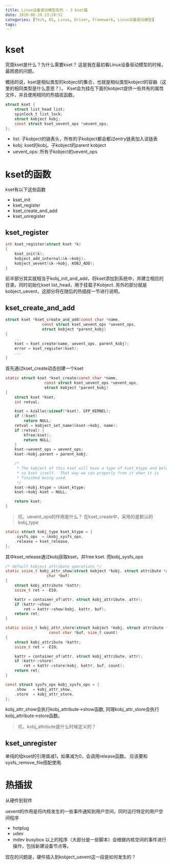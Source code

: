 ```yaml
---
title: Linux设备驱动模型系列 - 3 kset篇
date: 2016-06-19 23:29:52
categories: [Tech, OS, Linux, Driver, Framework, Linux设备驱动模型]
tags:
---
```


# kset
究竟kset是什么？为什么需要kset？
这是我在最初看Linux设备驱动模型的时候，最困惑的问题。

概括的说，kset是相似类型的kobject的集合，也就是相似类型kobject的容器（这里的相同类型是什么意思？）。
Kset会为挂在下面的kobject提供一些共有的属性文件，并且使用相同的热插拔函数。

```c
struct kset {
    struct list_head list;
    spinlock_t list_lock;
    struct kobject kobj;
    const struct kset_uevent_ops *uevent_ops;
};
```
<!--more-->

* list: 子kobject的链表头，所有的子kobject都会都过entry链表加入该链表
* kobj: kset的kobj，子kobject的parent kobject
* uevent_ops: 所有子kobject的uevent_ops

# kset的函数
kset有以下这些函数

* kset_init
* kset_register
* kset_create_and_add
* kset_unregister

## kset_register
```c
int kset_register(struct kset *k)
{
	kset_init(k);
	kobject_add_internal(&k->kobj);
	kobject_uevent(&k->kobj, KOBJ_ADD);
}
```
前半部分其实就相当于kobj_init_and_add，将kset添加到系统中，并建立相应的目录。同时初始化kset list_head，用于挂载子Kobject.
另外的部分就是kobject_uevent，这部分将在随后的热插拔一节进行说明。

## kset_create_and_add
```c
struct kset *kset_create_and_add(const char *name,
				const struct kset_uevent_ops *uevent_ops,
				struct kobject *parent_kobj)
{
	...
	kset = kset_create(name, uevent_ops, parent_kobj);
	error = kset_register(kset);
	...
}
```
首先通过kset_create动态创建一个kset
```c
static struct kset *kset_create(const char *name,
                 const struct kset_uevent_ops *uevent_ops,
                 struct kobject *parent_kobj)
{
    struct kset *kset;
    int retval;

    kset = kzalloc(sizeof(*kset), GFP_KERNEL);
    if (!kset)
        return NULL;
    retval = kobject_set_name(&kset->kobj, name);
    if (retval) {
        kfree(kset);
        return NULL;
    }
    kset->uevent_ops = uevent_ops;
    kset->kobj.parent = parent_kobj;

    /*
     * The kobject of this kset will have a type of kset_ktype and belong to
     * no kset itself.  That way we can properly free it when it is
     * finished being used.
     */
    kset->kobj.ktype = &kset_ktype;
    kset->kobj.kset = NULL;

    return kset;
}
```
> 坑，uevent_ops的作用是什么？
在kset_create中，采用的是默认的kobj_type
```c
static struct kobj_type kset_ktype = {
	.sysfs_ops  = &kobj_sysfs_ops,
	.release = kset_release,
};
```
其中kset_release通过kobj获取kset，并free kset.
而kobj_sysfs_ops
```c
/* default kobject attribute operations */
static ssize_t kobj_attr_show(struct kobject *kobj, struct attribute *attr,
                  char *buf)
{
    struct kobj_attribute *kattr;
    ssize_t ret = -EIO;

    kattr = container_of(attr, struct kobj_attribute, attr);
    if (kattr->show)
        ret = kattr->show(kobj, kattr, buf);
    return ret;
}

static ssize_t kobj_attr_store(struct kobject *kobj, struct attribute *attr,
                   const char *buf, size_t count)
{
    struct kobj_attribute *kattr;
    ssize_t ret = -EIO;

    kattr = container_of(attr, struct kobj_attribute, attr);
    if (kattr->store)
        ret = kattr->store(kobj, kattr, buf, count);
    return ret;
}

const struct sysfs_ops kobj_sysfs_ops = {
    .show   = kobj_attr_show,
    .store  = kobj_attr_store,
};
```
kobj_attr_show会执行kobj_attribute->show函数, 同理kobj_attr_store会执行kobj_attribute->store函数。
> 坑，kobj_attribute是什么时候定义的？

## kset_unregister
单纯的给kset的引用值减1，如果减为0，会调用release函数。
应该要和sysfs_remove_file搭配使用.

# 热插拔
从硬件到软件

uevent的作用是将内核发生的一些事件通知到用户空间，同时运行特定的用户空间程序
* hotplug
* udev
* mdev busybox
以上的程序（大部分是一些脚本）会根据内核空间的事件进行操作，包括新建设备节点等。

现在的问题是，硬件插入到kobject_uevent这一段是如何发生的？


